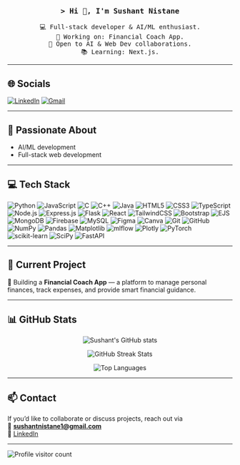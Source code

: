 <!-- Intro -->
<h3 align="center">
  <samp>&gt; Hi 👋, I'm <b>Sushant Nistane</b></samp>
</h3>

<p align="center">
  <samp>
    💻 Full-stack developer & AI/ML enthusiast. <br>
    🚀 Working on: Financial Coach App. <br>
    🤝 Open to AI & Web Dev collaborations. <br>
    📚 Learning: Next.js. <br>
  </samp>
</p>

---

## 🌐 Socials
[![LinkedIn](https://img.shields.io/badge/LinkedIn-%230077B5?style=for-the-badge&logo=linkedin&logoColor=white)](https://www.linkedin.com/in/sushant-nistane-19a083295/)
[![Gmail](https://img.shields.io/badge/Gmail-D14836?style=for-the-badge&logo=gmail&logoColor=white)](mailto:sushantnistane1@gmail.com)

---

## 💬 Passionate About
- AI/ML development  
- Full-stack web development  

---

## 💻 Tech Stack

![Python](https://img.shields.io/badge/Python-3670A0?style=for-the-badge&logo=python&logoColor=ffdd54)
![JavaScript](https://img.shields.io/badge/JavaScript-323330?style=for-the-badge&logo=javascript&logoColor=F7DF1E)
![C](https://img.shields.io/badge/C-00599C?style=for-the-badge&logo=c&logoColor=white)
![C++](https://img.shields.io/badge/C++-00599C?style=for-the-badge&logo=c%2B%2B&logoColor=white)
![Java](https://img.shields.io/badge/Java-ED8B00?style=for-the-badge&logo=openjdk&logoColor=white)
![HTML5](https://img.shields.io/badge/HTML5-E34F26?style=for-the-badge&logo=html5&logoColor=white)
![CSS3](https://img.shields.io/badge/CSS3-1572B6?style=for-the-badge&logo=css3&logoColor=white)
![TypeScript](https://img.shields.io/badge/TypeScript-007ACC?style=for-the-badge&logo=typescript&logoColor=white)
![Node.js](https://img.shields.io/badge/Node.js-339933?style=for-the-badge&logo=nodedotjs&logoColor=white)
![Express.js](https://img.shields.io/badge/Express.js-404d59?style=for-the-badge)
![Flask](https://img.shields.io/badge/Flask-000000?style=for-the-badge&logo=flask&logoColor=white)
![React](https://img.shields.io/badge/React-20232A?style=for-the-badge&logo=react&logoColor=61DAFB)
![TailwindCSS](https://img.shields.io/badge/TailwindCSS-38B2AC?style=for-the-badge&logo=tailwind-css&logoColor=white)
![Bootstrap](https://img.shields.io/badge/Bootstrap-7952B3?style=for-the-badge&logo=bootstrap&logoColor=white)
![EJS](https://img.shields.io/badge/EJS-A91E50?style=for-the-badge)
![MongoDB](https://img.shields.io/badge/MongoDB-47A248?style=for-the-badge&logo=mongodb&logoColor=white)
![Firebase](https://img.shields.io/badge/Firebase-039BE5?style=for-the-badge&logo=firebase&logoColor=white)
![MySQL](https://img.shields.io/badge/MySQL-4479A1?style=for-the-badge&logo=mysql&logoColor=white)
![Figma](https://img.shields.io/badge/Figma-F24E1E?style=for-the-badge&logo=figma&logoColor=white)
![Canva](https://img.shields.io/badge/Canva-00C4CC?style=for-the-badge&logo=canva&logoColor=white)
![Git](https://img.shields.io/badge/Git-F05032?style=for-the-badge&logo=git&logoColor=white)
![GitHub](https://img.shields.io/badge/GitHub-121013?style=for-the-badge&logo=github&logoColor=white)
![NumPy](https://img.shields.io/badge/NumPy-013243?style=for-the-badge&logo=numpy&logoColor=white)
![Pandas](https://img.shields.io/badge/Pandas-150458?style=for-the-badge&logo=pandas&logoColor=white)
![Matplotlib](https://img.shields.io/badge/Matplotlib-11557C?style=for-the-badge&logo=matplotlib&logoColor=white)
![mlflow](https://img.shields.io/badge/mlflow-000000?style=for-the-badge)
![Plotly](https://img.shields.io/badge/Plotly-3F4F75?style=for-the-badge)
![PyTorch](https://img.shields.io/badge/PyTorch-EE4C2C?style=for-the-badge&logo=pytorch&logoColor=white)
![scikit-learn](https://img.shields.io/badge/scikit--learn-F7931E?style=for-the-badge)
![SciPy](https://img.shields.io/badge/SciPy-0C55A5?style=for-the-badge)
![FastAPI](https://img.shields.io/badge/FastAPI-009688?style=for-the-badge)

---

## 🔭 Current Project
🚀 Building a **Financial Coach App** — a platform to manage personal finances, track expenses, and provide smart financial guidance.

---

## 📊 GitHub Stats
<p align="center">
  <img src="https://github-readme-stats.vercel.app/api?username=sushant785&theme=dark&show_icons=true" alt="Sushant's GitHub stats" />
</p>

<p align="center">
  <img src="https://github-readme-streak-stats.herokuapp.com/?user=sushant785&theme=dark" alt="GitHub Streak Stats" />
</p>

<p align="center">
  <img src="https://github-readme-stats.vercel.app/api/top-langs/?username=sushant785&layout=compact&theme=dark" alt="Top Languages" />
</p>

---

## 📫 Contact
If you’d like to collaborate or discuss projects, reach out via  
📧 **sushantnistane1@gmail.com**  
🔗 [LinkedIn](https://www.linkedin.com/in/sushant-nistane-19a083295/)

---

<a href="https://visitcount.itsvg.in/api?id=sushant785&icon=0&color=0">
  <img align="left" src="https://visitcount.itsvg.in/api?id=sushant785&icon=0&color=0" alt="Profile visitor count" />
</a>
